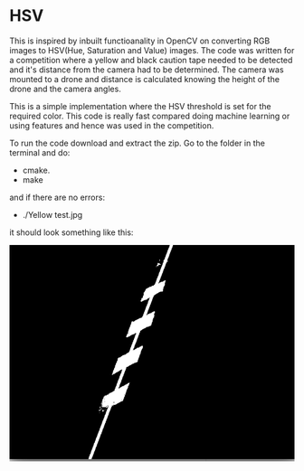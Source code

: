 # HSV

This is inspired by inbuilt functioanality in OpenCV on converting RGB images to HSV(Hue, Saturation and Value) images. The code was written for a competition where a yellow and black caution tape needed to be detected and it's distance from the camera had to be determined. The camera was mounted to a drone and distance is calculated knowing the height of the drone and the camera angles.

This is a simple implementation where the HSV threshold is set for the required color. This code is really fast compared doing machine learning or using features and hence was used in the competition. 

To run the code download and extract the zip. Go to the folder in the terminal and do:

- cmake.
- make

and if there are no errors:

- ./Yellow test.jpg

it should look something like this:

![alt text](https://github.com/syh5/HSV/blob/master/hsv.png)
